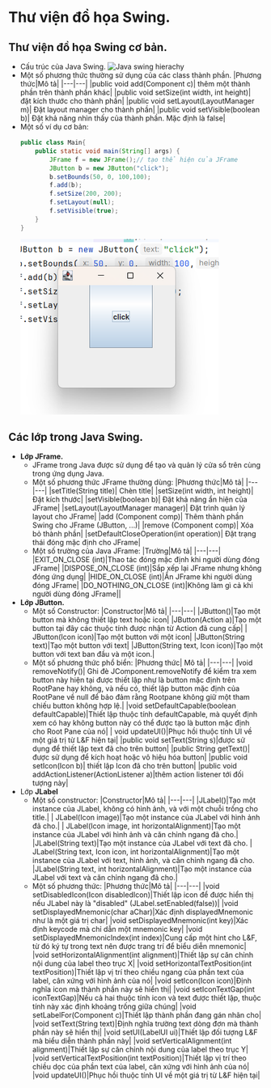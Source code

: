 # Thư viện đồ họa Swing.
## Thư viện đồ họa Swing cơ bản.
- Cấu trúc của Java Swing.
![Java swing hierachy](png)
- Một số phương thức thường sử dụng của các class thành phần.
|Phương thức|Mô tả|
|---|---|
|public void add(Component c)| thêm một thành phần trên thành phần khác|
|public void setSize(int width, int height)| đặt kích thước cho thành phần|
|public void setLayout(LayoutManager m)| Đặt layout manager cho thành phần|
|public void setVisible(boolean b)| Đặt khả năng nhìn thấy của thành phần. Mặc định là false|
- Một số ví dụ cơ bản:
    ```Java
    public class Main{
        public static void main(String[] args) {
            JFrame f = new JFrame();// tạo thể hiện của JFrame
            JButton b = new JButton("click");
            b.setBounds(50, 0, 100,100);
            f.add(b);
            f.setSize(200, 200);
            f.setLayout(null);
            f.setVisible(true);
        }
    }
    ```
    ![Ví dụ](image-1.png)
## Các lớp trong Java Swing.
- **Lớp JFrame.**
    - JFrame trong Java được sử dụng để tạo và quản lý cửa sổ trên cùng trong ứng dụng Java. 
    - Một số phương thức JFrame thường dùng:
        |Phương thức|Mô tả|
        |---|---|
        |setTitle(String title)| Chèn title|
        |setSize(int width, int height)| Đặt kích thước|
        |setVisible(boolean b)| Đặt khả năng ẩn hiện của JFrame|
        |setLayout(LayoutManager manager)| Đặt trình quản lý layout cho JFrame|
        |add (Component comp)| Thêm thành phần Swing cho JFrame (JButton, ...)|
        |remove (Component comp)| Xóa bỏ thành phần|
        |setDefaultCloseOperation(int operation)| Đặt trạng thái đóng mặc định cho JFrame|
    - Một số trường của Java JFrame:
        |Trường|Mô tả|
        |---|---|
        |EXIT_ON_CLOSE (int)|Thao tác đóng mặc định khi người dùng đóng JFrame|
        |DISPOSE_ON_CLOSE (int)|Sắp xếp lại JFrame nhưng không đóng ứng dụng|
        |HIDE_ON_CLOSE (int)|Ẩn JFrame khi người dùng đóng JFrame|
        |DO_NOTHING_ON_CLOSE (int)|Không làm gì cả khi người dùng đóng JFrame||
-   **Lớp JButton.**
    - Một số Constructor:
        |Constructor|Mô tả|
        |---|---|
        |JButton()|Tạo một button mà không thiết lập text hoặc icon|
        |JButton(Action a)|Tạo một button tại đây các thuộc tính được nhận từ Action đã cung cấp|
        | JButton(Icon icon)|Tạo một button với một icon|
        |JButton(String text)|Tạo một button với text|
        |JButton(String text, Icon icon)|Tạo một button với text ban đầu và một icon.|
    - Một số phương thức phổ biển:
        |Phương thức| Mô tả|
        |---|---|
        |void removeNotify()| Ghi đè JComponent.removeNotify để kiểm tra xem button này hiện tại được thiết lập như là button mặc định trên RootPane hay không, và nếu có, thiết lập button mặc định của RootPane về null để bảo đảm rằng Rootpane không giữ một tham chiếu button không hợp lệ.|
        |void setDefaultCapable(boolean defaultCapable)|Thiết lập thuộc tính defaultCapable, mà quyết định xem có hay không button này có thể được tạo là button mặc định cho Root Pane của nó|
        | void updateUI()|Phục hồi thuộc tính UI về một giá trị từ L&F hiện tại|
        |public void setText(String s)|được sử dụng để thiết lập text đã cho trên button|
        |public String getText()|được sử dụng để kích hoạt hoặc vô hiệu hóa button|
        |public void setIcon(Icon b)| thiết lập Icon đã cho trên button|
        |public void addActionListener(ActionListener a)|thêm action listener tới đối tượng này|
- Lớp **JLabel**
    - Một số constructor:
        |Constructor|Mô tả|
        |---|---|
        |JLabel()|Tạo một instance của JLabel, không có hình ảnh, và với một chuỗi trống cho title.|
        | JLabel(Icon image)|Tạo một instance của JLabel với hình ảnh đã cho.|
        | JLabel(Icon image, int horizontalAlignment)|Tạo một instance của JLabel với hình ảnh và căn chỉnh ngang đã cho.|
        |JLabel(String text)|Tạo một instance của JLabel với text đã cho.
        | JLabel(String text, Icon icon, int horizontalAlignment)|Tạo một instance của JLabel với text, hình ảnh, và căn chỉnh ngang đã cho.
        |JLabel(String text, int horizontalAlignment)|Tạo một instance của JLabel với text và căn chỉnh ngang đã cho.|
    - Một số phương thức:
        |Phương thức|Mô tả|
        |---|---|
        |void setDisabledIcon(Icon disabledIcon)|Thiết lập icon để được hiển thị nếu JLabel này là "disabled" (JLabel.setEnabled(false))|
        |void setDisplayedMnemonic(char aChar)|Xác định displayedMnemonic như là một giá trị char|
        |void setDisplayedMnemonic(int key)|Xác định keycode mà chỉ dẫn một mnemonic key|
        |void setDisplayedMnemonicIndex(int index)|Cung cấp một hint cho L&F, từ đó ký tự trong text nên được trang trí để biểu diễn mnemonic|
        |void setHorizontalAlignment(int alignment)|Thiết lập sự căn chỉnh nội dung của label theo trục X|
        |void setHorizontalTextPosition(int textPosition)|Thiết lập vị trí theo chiều ngang của phần text của label, cân xứng với hình ảnh của nó|
        |void setIcon(Icon icon)|Định nghĩa icon mà thành phần này sẽ hiển thị|
        |void setIconTextGap(int iconTextGap)|Nếu cả hai thuộc tính icon và text được thiết lập, thuộc tính này xác định khoảng trống giữa chúng|
        |void setLabelFor(Component c)|Thiết lập thành phần đang gán nhãn cho|
        |void setText(String text)|Định nghĩa trường text dòng đơn mà thành phần này sẽ hiển thị|
        |void setUI(LabelUI ui)|Thiết lập đối tượng L&F mà biểu diễn thành phần này|
        |void setVerticalAlignment(int alignment)|Thiết lập sự căn chỉnh nội dung của label theo trục Y|
        |void setVerticalTextPosition(int textPosition)|Thiết lập vị trí theo chiều dọc của phần text của label, cân xứng với hình ảnh của nó|
        |void updateUI()|Phục hồi thuộc tính UI về một giá trị từ L&F hiện tại|